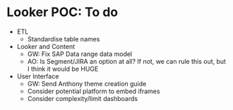 # Looker POC: To do

* ETL
  * Standardise table names
* Looker and Content
  * GW: Fix SAP Data range data model
  * AO: Is Segment/JIRA an option at all? If not, we can rule this out, but I think it would be HUGE
* User Interface
  * GW: Send Anthony theme creation guide
  * Consider potential platform to embed iframes
  * Consider complexity/limit dashboards
